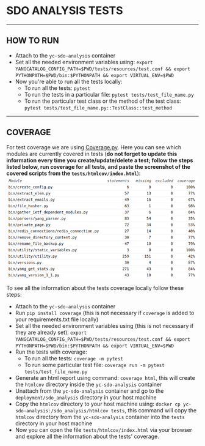 # SDO ANALYSIS TESTS

---

## HOW TO RUN
- Attach to the ```yc-sdo-analysis``` container
- Set all the needed environment variables using: ```export YANGCATALOG_CONFIG_PATH=$PWD/tests/resources/test.conf && export PYTHONPATH=$PWD/bin:$PYTHONPATH && export VIRTUAL_ENV=$PWD```
- Now you're able to run all the tests locally:
  - To run all the tests: ```pytest```
  - To run the tests in a particular file: ```pytest tests/test_file_name.py```
  - To run the particular test class or the method of the test class: ```pytest tests/test_file_name.py::TestClass::test_method```

---

## COVERAGE
For test coverage we are using [Coverage.py](https://coverage.readthedocs.io/en/6.5.0/). Here you can see which modules are currently covered in tests (**do not forget to update this information every time you create/update/delete a test; follow the steps listed below, run coverage for all tests, and paste the screenshot of the covered scripts from the ```tests/htmlcov/index.html```**):
![img.png](tests_coverage.png)

To see all the information about the tests coverage locally follow these steps:
- Attach to the ```yc-sdo-analysis``` container
- Run ```pip install coverage``` (this is not necessary if ```coverage``` is added to your requirements.txt file locally)
- Set all the needed environment variables using (this is not necessary if they are already set): ```export YANGCATALOG_CONFIG_PATH=$PWD/tests/resources/test.conf && export PYTHONPATH=$PWD/bin:$PYTHONPATH && export VIRTUAL_ENV=$PWD```
- Run the tests with coverage:
  - To run all the tests: ```coverage -m pytest```
  - To run some particular test file: ```coverage run -m pytest tests/test_file_name.py```
- Generate an html report using command: ```coverage html```, this will create the ```htmlcov``` directory inside the ```yc-sdo-analysis``` container
- Unattach from the ```yc-sdo-analysis``` container and go to the ```deployment/sdo_analysis``` directory in your host machine
- Copy the ```htmlcov``` directory to your host machine using: ```docker cp yc-sdo-analysis:/sdo_analysis/htmlcov tests```, this command will copy the ```htmlcov``` directory from the ```yc-sdo-analysis``` container into the ```tests``` directory in your host machine
- Now you can open the file ```tests/htmlcov/index.html``` via your browser and explore all the information about the tests' coverage.